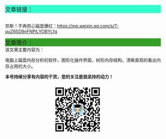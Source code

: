 <div style="background-color:#33ffcc;font-size:18px">文章链接：</div>

<br/>奈斯！不再担心磁盘爆红：<a href="https://mp.weixin.qq.com/s/T-quZ65D9nFNPlLYOBYL1g" target="_blank" >https://mp.weixin.qq.com/s/T-quZ65D9nFNPlLYOBYL1g</a>



<div style="background-color:RGB(52,160,40);font-size:18px">文章简介：</div>
该文章主要内容为：

电脑上磁盘内存分析的软件，图形化操作界面，树形内存结构，清晰直观的看出内存占用的大小。

**本号持续分享有内容的干货，您的关注是我坚持的动力！**

<img src="./_assets/clip_image002.jpg" style="width:33%;margin-left:30%" />